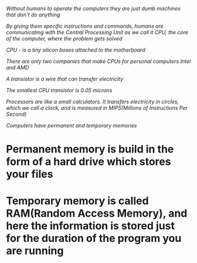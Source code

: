 _Without humans to operate the computers they are just  dumb machines that don't do anything_

_By giving them specific instructions and commands, humans are communicating with the Central Processing Unit as we call it CPU, the core of the computer, where the problem gets solved_

_CPU - is a tiny silicon boxes attached to the motherboard_

_There are only two companies that make CPUs for personal computers.Intel and AMD_

_A transistor is a wire that can transfer electricity_

_The smallest CPU transistor is 0.05 microns_

_Processors are like a small calculators. It transfers electricity in circles, which we call a clock, and is measured in MIPS(Millions of Instructions Per Second)_

_Computers have permanent and temporary memories_

# Permanent memory is build in the form of a hard drive which stores your files

# Temporary memory is called RAM(Random Access Memory), and here the information is stored just for the duration of the program you are running

